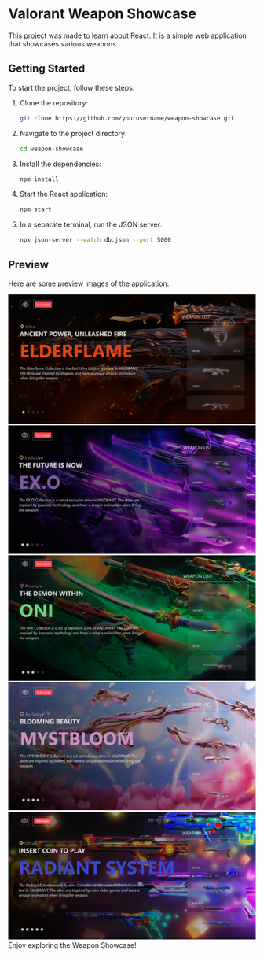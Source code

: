 # Valorant Weapon Showcase

This project was made to learn about React. It is a simple web application that showcases various weapons.

## Getting Started

To start the project, follow these steps:

1. Clone the repository:
    ```bash
    git clone https://github.com/yourusername/weapon-showcase.git
    ```
2. Navigate to the project directory:
    ```bash
    cd weapon-showcase
    ```
3. Install the dependencies:
    ```bash
    npm install
    ```
4. Start the React application:
    ```bash
    npm start
    ```
5. In a separate terminal, run the JSON server:
    ```bash
    npx json-server --watch db.json --port 5000
    ```

## Preview

Here are some preview images of the application:

![Preview 1](./previews/preview1.png)
![Preview 2](./previews/preview2.png)
![Preview 3](./previews/preview3.png)
![Preview 4](./previews/preview4.png)
![Preview 5](./previews/preview5.png)
Enjoy exploring the Weapon Showcase!